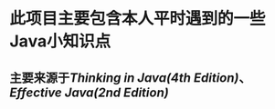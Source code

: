 # 此项目主要包含本人平时遇到的一些Java小知识点
## 主要来源于***Thinking in Java(4th Edition)***、***Effective Java(2nd Edition)***



